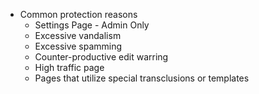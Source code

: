   - Common protection reasons
      - Settings Page - Admin Only
      - Excessive vandalism
      - Excessive spamming
      - Counter-productive edit warring
      - High traffic page
      - Pages that utilize special transclusions or templates
